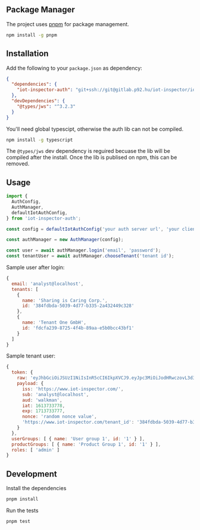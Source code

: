 ## Package Manager

The project uses [pnpm](https://pnpm.js.org/) for package management.

```bash
npm install -g pnpm
```

## Installation

Add the following to your `package.json` as dependency:

```json
{
  "dependencies": {
    "iot-inspector-auth": "git+ssh://git@gitlab.p92.hu/iot-inspector/iot-inspector-auth.git#master"
  },
  "devDependencies": {
    "@types/jws": "^3.2.3"
  }
}
```

You'll need global typescipt, otherwise the auth lib can not be compiled.
```bash
npm install -g typescript
```

The `@types/jws` dev dependency is reguired becuase the lib will be compiled after the install. Once the lib is publised on npm, this can be removed.

## Usage

```typescript
import {
  AuthConfig,
  AuthManager,
  defaultIotAuthConfig,
} from 'iot-inspector-auth';

const config = defaultIotAuthConfig('your auth server url', 'your client id');

const authManager = new AuthManager(config);

const user = await authManager.login('email', 'password');
const tenantUser = await authManager.chooseTenant('tenant id');
```

Sample user after login:

```javascript
{
  email: 'analyst@localhost',
  tenants: [
    {
      name: 'Sharing is Caring Corp.',
      id: '384fdbda-5039-4d77-b335-2a432449c328'
    },
    {
      name: 'Tenant One GmbH',
      id: 'fdcfa239-8725-4f4b-89aa-e5b0bcc43bf1'
    }
  ]
}
```

Sample tenant user:

```javascript
{
  token: {
    raw: 'eyJhbGciOiJSUzI1NiIsInR5cCI6IkpXVCJ9.eyJpc3MiOiJodHRwczovL3d3dy5pb3QtaW5zcGVjdG9yLmNvbS8iLCJzdWIiOiJhbmFseXN0QGxvY2FsaG9zdCIsImF1ZCI6IndhbGttYW4iLCJpYXQiOjE2MTM3MzM3NzgsImV4cCI6MTcxMzczMzc3Nywibm9uY2UiOiJrdWxkb2ttYXJ2YWxhbWl0aG9neWxlZ3llbiIsImh0dHBzOi8vd3d3LmlvdC1pbnNwZWN0b3IuY29tL3RlbmFudF9pZCI6IjM4NGZkYmRhLTUwMzktNGQ3Ny1iMzM1LTJhNDMyNDQ5YzMyOCJ9.wcZLEqteAT0kH64oPK1MO8SsaxKqKmBvUIISKOcBlBu-r4e1EnmPxXW-FmK2bZesaM6W5lSfx66_qENsbvOhvX5FLGiOkPbQ8AkmDx-AiLRp0DcwP-ACNQ6nz-tvKCJBKI9Ilc9c1FN201r-34q8Pu24Yi5BKZaduUh-SqeMSmX3CscKHpwEIjGUhsG9Nc4D55h4N9-NOU_bZheGsx8lRV60HsSe9AfZmtSrehbV_LSH6ehSCH8QUYR-VBKglD6WjExZv3o9dn1Lug2w6k3BCLTfeR1CQOITdT93wBBue_W9QptiAdWdGQPYDOY0G8SBN71ZAO0-qjKWdkmYdNaJ4w',
    payload: {
      iss: 'https://www.iot-inspector.com/',
      sub: 'analyst@localhost',
      aud: 'walkman',
      iat: 1613733778,
      exp: 1713733777,
      nonce: 'random nonce value',
      'https://www.iot-inspector.com/tenant_id': '384fdbda-5039-4d77-b335-2a432449c328'
    }
  },
  userGroups: [ { name: 'User group 1', id: '1' } ],
  productGroups: [ { name: 'Product Group 1', id: '1' } ],
  roles: [ 'admin' ]
}
```

## Development

Install the dependencies

```bash
pnpm install
```

Run the tests

```bash
pnpm test
```
